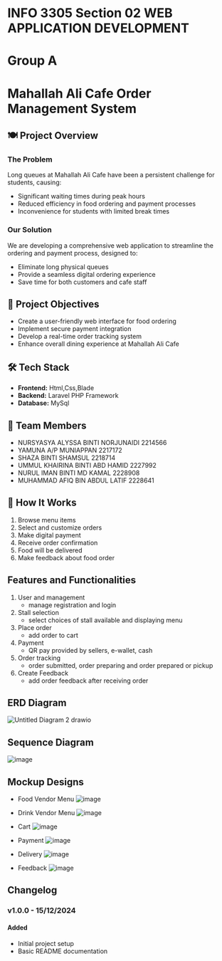 # INFO 3305 Section 02 WEB APPLICATION DEVELOPMENT
# Group A
# Mahallah Ali Cafe Order Management System 
<!-- You can use comments to add notes 
     that are only visible in the markdown source -->
     
<!-- Website title can be changed -->
<!-- No need for pulling requests if you want to do any changes to this readme file though any 
     minor changes can be informed through whatsapp -->
<!-- Major updates for our project can be made on the changelog below-->

## 🍽️ Project Overview

### The Problem
Long queues at Mahallah Ali Cafe have been a persistent challenge for students, causing:
- Significant waiting times during peak hours
- Reduced efficiency in food ordering and payment processes
- Inconvenience for students with limited break times

### Our Solution
We are developing a comprehensive web application to streamline the ordering and payment process, designed to:
- Eliminate long physical queues
- Provide a seamless digital ordering experience
- Save time for both customers and cafe staff

## 🎯 Project Objectives
- Create a user-friendly web interface for food ordering
- Implement secure payment integration
- Develop a real-time order tracking system
- Enhance overall dining experience at Mahallah Ali Cafe

## 🛠️ Tech Stack
- **Frontend:** Html,Css,Blade
- **Backend:** Laravel PHP Framework
- **Database:** MySql

## 👥 Team Members
- NURSYASYA ALYSSA BINTI NORJUNAIDI 2214566
- YAMUNA A/P MUNIAPPAN 2217172
- SHAZA BINTI SHAMSUL 2218714
- UMMUL KHAIRINA BINTI ABD HAMID 2227992
- NURUL IMAN BINTI MD KAMAL 2228908
- MUHAMMAD AFIQ BIN ABDUL LATIF 2228641

## 🚀 How It Works
1. Browse menu items
2. Select and customize orders
3. Make digital payment
4. Receive order confirmation
5. Food will be delivered
6. Make feedback about food order

## Features and Functionalities
1. User and management
   - manage registration and login
2. Stall selection
   - select choices of stall available and displaying menu
3. Place order
   - add order to cart
4. Payment
   - QR pay provided by sellers, e-wallet, cash
5. Order tracking
   - order submitted, order preparing and order prepared or pickup
6. Create Feedback
   - add order feedback after receiving order
  
## ERD Diagram
![Untitled Diagram 2 drawio](https://github.com/user-attachments/assets/5e4f5b42-5c68-42a7-b783-72f92697dfba)
  
## Sequence Diagram
![image](https://github.com/user-attachments/assets/7158121a-2236-4ee0-a486-7526b97f8aca)

## Mockup Designs
- Food Vendor Menu
  ![image](https://github.com/user-attachments/assets/7aee8c8c-bb1b-4b2c-98e6-524206c0cb8e)

- Drink Vendor Menu
  ![image](https://github.com/user-attachments/assets/80cdf38f-cccb-453b-9cee-7cdd145d973c)

- Cart
  ![image](https://github.com/user-attachments/assets/91dc2867-0214-41d1-808f-4b733eab417e)

- Payment
  ![image](https://github.com/user-attachments/assets/2ac3ad43-86d7-49f1-9808-a8dd49eac157)

- Delivery
  ![image](https://github.com/user-attachments/assets/79ad0268-f91b-4f40-bf94-8e3fb31f0937)

- Feedback
  ![image](https://github.com/user-attachments/assets/5c504151-b610-4402-ac40-df69ab0241ce)



## Changelog

### v1.0.0 - 15/12/2024
#### Added
- Initial project setup
- Basic README documentation




